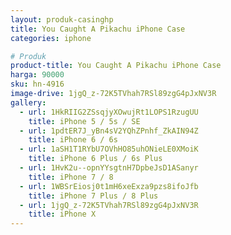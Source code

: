 ```yaml
---
layout: produk-casinghp
title: You Caught A Pikachu iPhone Case
categories: iphone

# Produk
product-title: You Caught A Pikachu iPhone Case
harga: 90000
sku: hn-4916
image-drive: 1jgQ_z-72K5TVhah7RSl89zgG4pJxNV3R
gallery:
  - url: 1HkRIIG2ZSsqjyXOwujRt1LOPS1RzugUU
    title: iPhone 5 / 5s / SE
  - url: 1pdtER7J_yBn4sV2YQhZPnhf_ZkAIN94Z
    title: iPhone 6 / 6s
  - url: 1aSH1T1RYbU7OVhHO85uhONieLE0XMoiK
    title: iPhone 6 Plus / 6s Plus
  - url: 1HvK2u--opnYYsgtnH7DpbeJsD1ASanyr
    title: iPhone 7 / 8
  - url: 1WBSrEiosj0t1mH6xeExza9pzs8ifoJfb
    title: iPhone 7 Plus / 8 Plus
  - url: 1jgQ_z-72K5TVhah7RSl89zgG4pJxNV3R
    title: iPhone X
---
```

